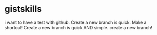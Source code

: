 # gistskills

i want to have a test with github.
Create a new branch is quick.
Make a shortcut!
Create a new branch is quick AND simple.
create a new branch!
